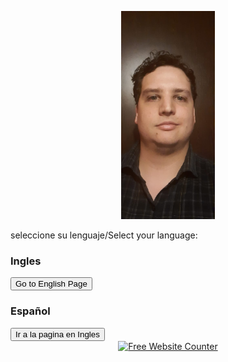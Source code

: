 <p align="center">
<img src="https://github.com/Fergeo134/FerGeo.github.io/blob/gh-pages/foto.jpeg?raw=true" width="150"/>
</p>

seleccione su lenguaje/Select your language:

### Ingles
<form action="https://github.com/Fergeo134/FerGeo.github.io/blob/gh-pages/ingles.md">
    <input type="submit" value="Go to English Page" />
</form>

### Español
<form action="https://github.com/Fergeo134/FerGeo.github.io/blob/gh-pages/espa%C3%B1ol.md">
    <input type="submit" value="Ir a la pagina en Ingles" />
</form>

<div align='center'><a href='https://www.websitecounterfree.com'><img src='https://www.websitecounterfree.com/c.php?d=7&id=15102&s=2' border='0' alt='Free Website Counter'></a></div>
